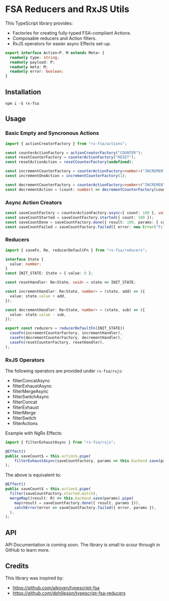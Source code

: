 # FSA Reducers and RxJS Utils

This TypeScript library provides:

- Factories for creating fully-typed FSA-compliant Actions.
- Composable reducers and Action filters.
- RxJS operators for easier async Effects set-up.

```ts
export interface Action<P, M extends Meta> {
  readonly type: string;
  readonly payload: P;
  readonly meta: M;
  readonly error: boolean;
}
```


## Installation

```
npm i -S rx-fsa
```

## Usage

### Basic Empty and Syncronous Actions

```ts
import { actionCreatorFactory } from "rx-fsa/actions";

const counterActionFactory = actionCreatorFactory("COUNTER");
const resetCounterFactory = counterActionFactory("RESET");
const resetActionAction = resetCounterFactory(undefined);

const incrementCounterFactory = counterActionFactory<number>("INCREMENT");
const incrementOneAction = incrementCounterFactory(1);

const decrementCounterFactory = counterActionFactory<number>("INCREMENT");
const decrementAction = (count: number) => decrementCounterFactory(count);
```

### Async Action Creators

```ts
const saveCountFactory = counterActionFactory.async<{ count: 100 }, void, Error>("SAVE");
const saveCountStarted = saveCountFactory.started({ count: 100 });
const saveCountDone = saveCountFactory.done({ result: 100, params: { count: 100 } });
const saveCountFailed = saveCountFactory.failed({ error: new Error("File not saved."), params: { count: 100 } });
```

### Reducers

```ts
import { caseFn, Re, reducerDefaultFn } from "rx-fsa/reducers";

interface State {
  value: number;
}
const INIT_STATE: State = { value: 0 };

const resetHandler: Re<State, void> = state => INIT_STATE;

const incrementHandler: Re<State, number> = (state, add) => ({
  value: state.value + add,
});

const decrementHandler: Re<State, number> = (state, sub) => ({
  value: state.value - sub,
});

export const reducers = reducerDefaultFn(INIT_STATE)(
  caseFn(incrementCounterFactory, incrementHandler),
  caseFn(decrementCounterFactory, decrementHandler),
  caseFn(resetCounterFactory, resetHandler),
);
```

### RxJS Operators

The following operators are provided under `rx-fsa/rxjs`:
- filterConcatAsync
- filterExhaustAsync
- filterMergeAsync
- filterSwitchAsync
- filterConcat
- filterExhaust
- filterMerge
- filterSwitch
- filterActions

Example with NgRx Effects:
```ts
import { filterExhaustAsync } from "rx-fsa/rxjs";

@Effect()
public saveCount$ = this.action$.pipe(
    filterExhaustAsync(saveCountFactory, params => this.backend.save(params)),
);
```
The above is equivalent to:
```ts
@Effect()
public saveCount$ = this.action$.pipe(
  filter(saveCountFactory.started.match),
  mergeMap((result: R) => this.backend.save(params).pipe(
    map(result = saveCountFactory.done({ result, params })),
    catchError(error => saveCountFactory.failed({ error, params }),
  ),
);
```

## API

API Documentation is coming soon. The library is small to scour through in GitHub to learn more.

## Credits

This library was inspired by:
- https://github.com/aikoven/typescript-fsa
- https://github.com/dphilipson/typescript-fsa-reducers
